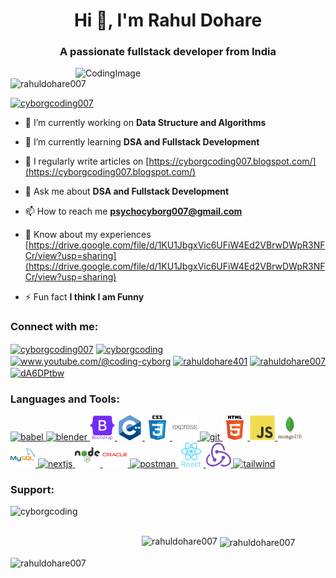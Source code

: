 <h1 align="center">Hi 👋, I'm Rahul Dohare</h1>
<h3 align="center">A passionate fullstack developer from India</h3>

<img src="https://cdn.dribbble.com/users/1162077/screenshots/3848914/programmer.gif" align="right" width="400" alt="CodingImage">

<p align="left"> <img src="https://komarev.com/ghpvc/?username=rahuldohare007&label=Profile%20views&color=db0a0a&style=flat" alt="rahuldohare007" /> </p>

<p align="left"> <a href="https://twitter.com/cyborgcoding007" target="blank"><img src="https://img.shields.io/twitter/follow/codingcyborg009?logo=twitter&style=for-the-badge" alt="cyborgcoding007" /></a> </p>

- 🔭 I’m currently working on **Data Structure and Algorithms**

- 🌱 I’m currently learning **DSA and Fullstack Development**

- 📝 I regularly write articles on [https://cyborgcoding007.blogspot.com/](https://cyborgcoding007.blogspot.com/)

- 💬 Ask me about **DSA and Fullstack Development**

- 📫 How to reach me **psychocyborg007@gmail.com**

- 📄 Know about my experiences [https://drive.google.com/file/d/1KU1JbgxVic6UFiW4Ed2VBrwDWpR3NFCr/view?usp=sharing](https://drive.google.com/file/d/1KU1JbgxVic6UFiW4Ed2VBrwDWpR3NFCr/view?usp=sharing)

- ⚡ Fun fact **I think I am Funny**

<h3 align="left">Connect with me:</h3>
<p align="left">
<a href="https://twitter.com/cyborgcoding007" target="blank"><img align="center" src="https://raw.githubusercontent.com/rahuldkjain/github-profile-readme-generator/master/src/images/icons/Social/twitter.svg" alt="cyborgcoding007" height="30" width="40" /></a>
<a href="https://instagram.com/cyborgcoding" target="blank"><img align="center" src="https://raw.githubusercontent.com/rahuldkjain/github-profile-readme-generator/master/src/images/icons/Social/instagram.svg" alt="cyborgcoding" height="30" width="40" /></a>
<a href="https://www.youtube.com/c/www.youtube.com/@cyborgcoding" target="blank"><img align="center" src="https://raw.githubusercontent.com/rahuldkjain/github-profile-readme-generator/master/src/images/icons/Social/youtube.svg" alt="www.youtube.com/@coding-cyborg" height="30" width="40" /></a>
<a href="https://www.hackerrank.com/rahuldohare401" target="blank"><img align="center" src="https://raw.githubusercontent.com/rahuldkjain/github-profile-readme-generator/master/src/images/icons/Social/hackerrank.svg" alt="rahuldohare401" height="30" width="40" /></a>
<a href="https://www.leetcode.com/rahuldohare007" target="blank"><img align="center" src="https://raw.githubusercontent.com/rahuldkjain/github-profile-readme-generator/master/src/images/icons/Social/leet-code.svg" alt="rahuldohare007" height="30" width="40" /></a>
<a href="https://discord.gg/dA6DPtbw" target="blank"><img align="center" src="https://raw.githubusercontent.com/rahuldkjain/github-profile-readme-generator/master/src/images/icons/Social/discord.svg" alt="dA6DPtbw" height="30" width="40" /></a>
</p>

<h3 align="left">Languages and Tools:</h3>
<p align="left"> <a href="https://babeljs.io/" target="_blank" rel="noreferrer"> <img src="https://www.vectorlogo.zone/logos/babeljs/babeljs-icon.svg" alt="babel" width="40" height="40"/> </a> <a href="https://www.blender.org/" target="_blank" rel="noreferrer"> <img src="https://download.blender.org/branding/community/blender_community_badge_white.svg" alt="blender" width="40" height="40"/> </a> <a href="https://getbootstrap.com" target="_blank" rel="noreferrer"> <img src="https://raw.githubusercontent.com/devicons/devicon/master/icons/bootstrap/bootstrap-plain-wordmark.svg" alt="bootstrap" width="40" height="40"/> </a> <a href="https://www.w3schools.com/cpp/" target="_blank" rel="noreferrer"> <img src="https://raw.githubusercontent.com/devicons/devicon/master/icons/cplusplus/cplusplus-original.svg" alt="cplusplus" width="40" height="40"/> </a> <a href="https://www.w3schools.com/css/" target="_blank" rel="noreferrer"> <img src="https://raw.githubusercontent.com/devicons/devicon/master/icons/css3/css3-original-wordmark.svg" alt="css3" width="40" height="40"/> </a> <a href="https://expressjs.com" target="_blank" rel="noreferrer"> <img src="https://raw.githubusercontent.com/devicons/devicon/master/icons/express/express-original-wordmark.svg" alt="express" width="40" height="40"/> </a> <a href="https://git-scm.com/" target="_blank" rel="noreferrer"> <img src="https://www.vectorlogo.zone/logos/git-scm/git-scm-icon.svg" alt="git" width="40" height="40"/> </a> <a href="https://www.w3.org/html/" target="_blank" rel="noreferrer"> <img src="https://raw.githubusercontent.com/devicons/devicon/master/icons/html5/html5-original-wordmark.svg" alt="html5" width="40" height="40"/> </a> <a href="https://developer.mozilla.org/en-US/docs/Web/JavaScript" target="_blank" rel="noreferrer"> <img src="https://raw.githubusercontent.com/devicons/devicon/master/icons/javascript/javascript-original.svg" alt="javascript" width="40" height="40"/> </a> <a href="https://www.mongodb.com/" target="_blank" rel="noreferrer"> <img src="https://raw.githubusercontent.com/devicons/devicon/master/icons/mongodb/mongodb-original-wordmark.svg" alt="mongodb" width="40" height="40"/> </a> <a href="https://www.mysql.com/" target="_blank" rel="noreferrer"> <img src="https://raw.githubusercontent.com/devicons/devicon/master/icons/mysql/mysql-original-wordmark.svg" alt="mysql" width="40" height="40"/> </a> <a href="https://nextjs.org/" target="_blank" rel="noreferrer"> <img src="https://cdn.worldvectorlogo.com/logos/nextjs-2.svg" alt="nextjs" width="40" height="40"/> </a> <a href="https://nodejs.org" target="_blank" rel="noreferrer"> <img src="https://raw.githubusercontent.com/devicons/devicon/master/icons/nodejs/nodejs-original-wordmark.svg" alt="nodejs" width="40" height="40"/> </a> <a href="https://www.oracle.com/" target="_blank" rel="noreferrer"> <img src="https://raw.githubusercontent.com/devicons/devicon/master/icons/oracle/oracle-original.svg" alt="oracle" width="40" height="40"/> </a> <a href="https://postman.com" target="_blank" rel="noreferrer"> <img src="https://www.vectorlogo.zone/logos/getpostman/getpostman-icon.svg" alt="postman" width="40" height="40"/> </a> <a href="https://reactjs.org/" target="_blank" rel="noreferrer"> <img src="https://raw.githubusercontent.com/devicons/devicon/master/icons/react/react-original-wordmark.svg" alt="react" width="40" height="40"/> </a> <a href="https://redux.js.org" target="_blank" rel="noreferrer"> <img src="https://raw.githubusercontent.com/devicons/devicon/master/icons/redux/redux-original.svg" alt="redux" width="40" height="40"/> </a> <a href="https://tailwindcss.com/" target="_blank" rel="noreferrer"> <img src="https://www.vectorlogo.zone/logos/tailwindcss/tailwindcss-icon.svg" alt="tailwind" width="40" height="40"/> </a> </p>

<h3 align="left">Support:</h3>
<p><a href="https://www.buymeacoffee.com/cyborgcoding"> <img align="left" src="https://cdn.buymeacoffee.com/buttons/v2/default-yellow.png" height="50" width="210" alt="cyborgcoding" /></a></p><br><br>

<p><img align="left" src="https://github-readme-stats.vercel.app/api/top-langs?username=rahuldohare007&show_icons=true&locale=en&layout=compact" alt="rahuldohare007" /></p>

<p>&nbsp;<img align="center" src="https://github-readme-stats.vercel.app/api?username=rahuldohare007&show_icons=true&locale=en" alt="rahuldohare007" /></p>

<p><img align="center" src="https://github-readme-streak-stats.herokuapp.com/?user=rahuldohare007&theme=dark" alt="rahuldohare007" /></p>
